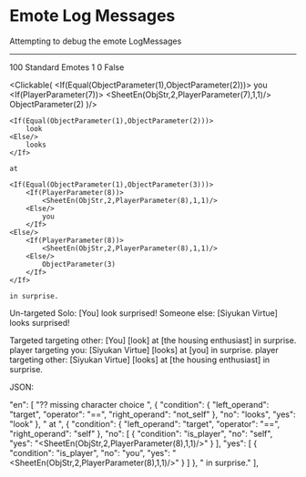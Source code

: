 # Emote Log Messages

Attempting to debug the emote LogMessages

---

100	Standard Emotes	1	0	False


<Clickable(
	<If(Equal(ObjectParameter(1),ObjectParameter(2)))>
		you
	<Else/>
		<If(PlayerParameter(7))>
			<SheetEn(ObjStr,2,PlayerParameter(7),1,1)/>
		<Else/>
			ObjectParameter(2)
		</If>
	</If>)/>

	<If(Equal(ObjectParameter(1),ObjectParameter(2)))>
		look
	<Else/>
		looks
	</If>

	at

	<If(Equal(ObjectParameter(1),ObjectParameter(3)))>
		<If(PlayerParameter(8))>
			<SheetEn(ObjStr,2,PlayerParameter(8),1,1)/>
		<Else/>
			you
		</If>
	<Else/>
		<If(PlayerParameter(8))>
			<SheetEn(ObjStr,2,PlayerParameter(8),1,1)/>
		<Else/>
			ObjectParameter(3)
		</If>
	</If>

	in surprise.


Un-targeted
	Solo: [You] look surprised!
	Someone else: [Siyukan Virtue] looks surprised!

Targeted
	targeting other: [You] [look] at [the housing enthusiast] in surprise.
	player targeting you: [Siyukan Virtue] [looks] at [you] in surprise.
	player targeting other: [Siyukan Virtue] [looks] at [the housing enthusiast] in surprise.



JSON:

"en": [
	"?? missing character choice ",
	{
		"condition": {
			"left_operand": "target",
			"operator": "==",
			"right_operand": "not_self"
		},
		"no": "looks",
		"yes": "look"
	},
	" at ",
	{
		"condition": {
			"left_operand": "target",
			"operator": "==",
			"right_operand": "self"
		},
		"no": [
			{
				"condition": "is_player",
				"no": "self",
				"yes": "<SheetEn(ObjStr,2,PlayerParameter(8),1,1)/>"
			}
		],
		"yes": [
			{
				"condition": "is_player",
				"no": "you",
				"yes": "<SheetEn(ObjStr,2,PlayerParameter(8),1,1)/>"
			}
		]
	},
	" in surprise."
],
